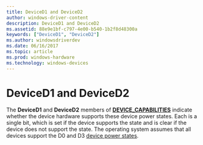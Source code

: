 ```yaml
---
title: DeviceD1 and DeviceD2
author: windows-driver-content
description: DeviceD1 and DeviceD2
ms.assetid: 88e9e1bf-c797-4e00-b540-1b2f8d48300a
keywords: ["DeviceD1", "DeviceD2"]
ms.author: windowsdriverdev
ms.date: 06/16/2017
ms.topic: article
ms.prod: windows-hardware
ms.technology: windows-devices
---
```


# DeviceD1 and DeviceD2





The **DeviceD1** and **DeviceD2** members of [**DEVICE\_CAPABILITIES**](https://msdn.microsoft.com/library/windows/hardware/ff543095) indicate whether the device hardware supports these device power states. Each is a single bit, which is set if the device supports the state and is clear if the device does not support the state. The operating system assumes that all devices support the D0 and D3 [device power states](device-power-states.md).

 

 




